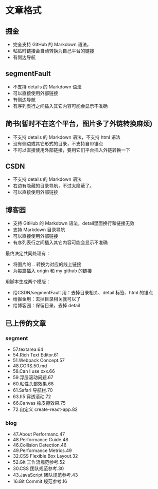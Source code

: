 # 文章格式
## 掘金
- 完全支持 GitHub 的 Markdown 语法，
- 粘贴时链接会自动转换为自己平台的链接
- 有侧边导航

## segmentFault
- 不支持 details 的 Markdown 语法
- 可以直接使用外部链接
- 有侧边导航
- 有序列表行之间插入其它内容可能会显示不准确

## 简书(暂时不在这个平台，图片多了外链转换麻烦)
- 不支持 details 的 Markdown 语法，不支持 html 语法
- 没有侧边或其它形式的目录，不支持自带锚点
- 不可以直接使用外部链接，要用它们平台插入外链转换一下

## CSDN
- 不支持 details 的 Markdown 语法
- 右边有隐藏的目录导航，不过太隐蔽了。
- 可以直接使用外部链接

## 博客园
- 支持 GitHub 的 Markdown 语法，detail里面换行和链接无效
- 支持 Markdown 目录导航
- 可以直接使用外部链接
- 有序列表行之间插入其它内容可能会显示不准确

最终决定共同处理有：
- 将图片的 .. 转换为对应的线上链接
- 为每篇插入 origin 和 my github 的链接

用脚本生成两个模版：
- 给CSDN/segmentFault 用：去掉目录相关、detail 标签、html 的锚点
- 给掘金用：去掉目录相关就可以了
- 给博客园：保留目录，去掉 detail



## 已上传的文章
### segment
- 57.textarea.64
- 54.Rich Text Editor.61
- 51.Webpack Concept.57
- 48.CORS.50.md
- 58.Can I use xxx.66
- 59.浮层滚动问题.67
- 60.粘性头部效果.68
- 61.Safari 导航栏.70
- 63.h5 穿透滚动.72
- 66.Canvas 橡皮擦效果.75
- 72.自定义 create-react-app.82

### blog
- 47.About Performanc.47
- 48.Performance Guide.48
- 46.Collision Detection.46
- 49.Performance Metrics.49
- 32.CSS Flexible Box Layout.32
- 52.Git 工作流规范参考.52
- 30.CSS 团队规范参考.30
- 43.JavaScript 团队规范参考.43
- 16.Git Commit 规范参考.16
